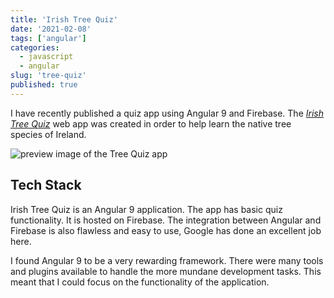 ```yaml
---
title: 'Irish Tree Quiz'
date: '2021-02-08'
tags: ['angular']
categories:
  - javascript
  - angular
slug: 'tree-quiz'
published: true
---
```


I have recently published a quiz app using Angular 9 and Firebase. The [_Irish Tree Quiz_](https://irish-tree-quiz.web.app/) web app was created in order to help learn the native tree species of Ireland.

<!--more-->

![preview image of the Tree Quiz app](/images/tree-quiz.png)


## Tech Stack

Irish Tree Quiz is an Angular 9 application. The app has basic quiz functionality. It is hosted on Firebase. The integration between Angular and Firebase is also flawless and easy to use, Google has done an excellent job here.

I found Angular 9 to be a very rewarding framework. There were many tools and plugins available to handle the more mundane development tasks. This meant that I could focus on the functionality of the application.

